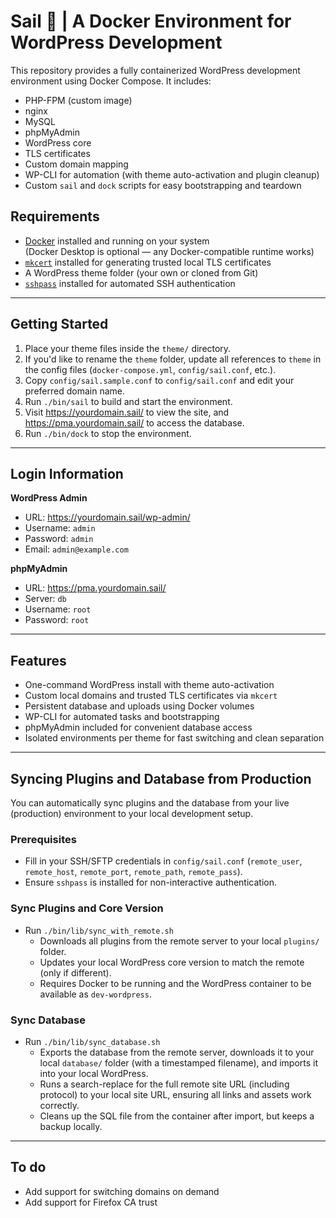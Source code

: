 # Sail 🐳 | A Docker Environment for WordPress Development

This repository provides a fully containerized WordPress development environment using Docker Compose. It includes:

- PHP-FPM (custom image)
- nginx
- MySQL
- phpMyAdmin
- WordPress core
- TLS certificates
- Custom domain mapping
- WP-CLI for automation (with theme auto-activation and plugin cleanup)
- Custom `sail` and `dock` scripts for easy bootstrapping and teardown

## Requirements

- [Docker](https://docs.docker.com/get-docker/) installed and running on your system  
  (Docker Desktop is optional — any Docker-compatible runtime works)
- [`mkcert`](https://github.com/FiloSottile/mkcert) installed for generating trusted local TLS certificates
- A WordPress theme folder (your own or cloned from Git)
- [`sshpass`](https://linux.die.net/man/1/sshpass) installed for automated SSH authentication

---

## Getting Started

1. Place your theme files inside the `theme/` directory.
2. If you'd like to rename the `theme` folder, update all references to `theme` in the config files (`docker-compose.yml`, `config/sail.conf`, etc.).
3. Copy `config/sail.sample.conf` to `config/sail.conf` and edit your preferred domain name.
4. Run `./bin/sail` to build and start the environment.
5. Visit https://yourdomain.sail/ to view the site, and https://pma.yourdomain.sail/ to access the database.
6. Run `./bin/dock` to stop the environment.

---

## Login Information

**WordPress Admin**

- URL: https://yourdomain.sail/wp-admin/
- Username: `admin`
- Password: `admin`
- Email: `admin@example.com`

**phpMyAdmin**

- URL: https://pma.yourdomain.sail/
- Server: `db`
- Username: `root`
- Password: `root`

---

## Features

- One-command WordPress install with theme auto-activation
- Custom local domains and trusted TLS certificates via `mkcert`
- Persistent database and uploads using Docker volumes
- WP-CLI for automated tasks and bootstrapping
- phpMyAdmin included for convenient database access
- Isolated environments per theme for fast switching and clean separation

---

## Syncing Plugins and Database from Production

You can automatically sync plugins and the database from your live (production) environment to your local development setup.

### Prerequisites
- Fill in your SSH/SFTP credentials in `config/sail.conf` (`remote_user`, `remote_host`, `remote_port`, `remote_path`, `remote_pass`).
- Ensure `sshpass` is installed for non-interactive authentication.

### Sync Plugins and Core Version
- Run `./bin/lib/sync_with_remote.sh`
  - Downloads all plugins from the remote server to your local `plugins/` folder.
  - Updates your local WordPress core version to match the remote (only if different).
  - Requires Docker to be running and the WordPress container to be available as `dev-wordpress`.

### Sync Database
- Run `./bin/lib/sync_database.sh`
  - Exports the database from the remote server, downloads it to your local `database/` folder (with a timestamped filename), and imports it into your local WordPress.
  - Runs a search-replace for the full remote site URL (including protocol) to your local site URL, ensuring all links and assets work correctly.
  - Cleans up the SQL file from the container after import, but keeps a backup locally.

---

## To do

- Add support for switching domains on demand
- Add support for Firefox CA trust
